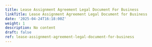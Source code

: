 ```yaml
---
title: Lease Assignment Agreement Legal Document For Business
linkTitle: Lease Assignment Agreement Legal Document for Business
date: '2025-04-24T16:18:00Z'
weight: 1
description: No content
draft: false
ref: lease-assignment-agreement-legal-document-for-business
---
```


